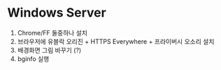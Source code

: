 Windows Server
========

1.  Chrome/FF 둘중하나 설치
2.  브라우저에 유블락 오리진 + HTTPS Everywhere + 프라이버시 오소리 설치
3.  배경화면 그림 바꾸기 (?)
4.  bginfo 실행
